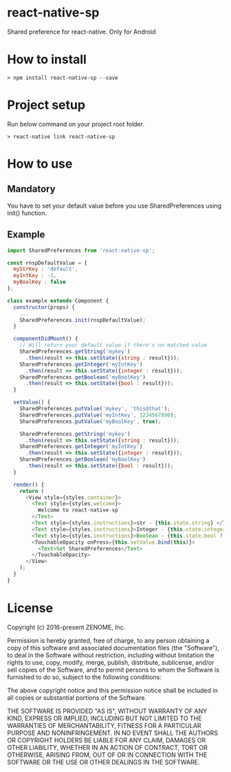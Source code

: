 # react-native-sp
Shared preference for react-native. Only for Android

# How to install
````
> npm install react-native-sp --save
````

# Project setup
Run below command on your project root folder.
````
> react-native link react-native-sp
````

# How to use
## Mandatory
You have to set your default value before you use SharedPreferences using init() function.

## Example
````javascript
import SharedPreferences from 'react-native-sp';

const rnspDefaultValue = {
  myStrKey : 'default',
  myIntKey : -1,
  myBoolKey : false
};

class example extends Component {
  constructor(props) {
    ...
    SharedPreferences.init(rnspDefaultValue);
  }

  componentDidMount() {
    // Will return your default value if there's no matched value
    SharedPreferences.getString('mykey')
      .then(result => this.setState({string : result}));
    SharedPreferences.getInteger('myIntKey')
      .then(result => this.setState({integer : result}));
    SharedPreferences.getBoolean('myBoolKey')
      .then(result => this.setState({bool : result}));
  }

  setValue() {
    SharedPreferences.putValue('mykey', 'this@that');
    SharedPreferences.putValue('myIntKey', 1234567890);
    SharedPreferences.putValue('myBoolKey', true);

    SharedPreferences.getString('mykey')
      .then(result => this.setState({string : result}));
    SharedPreferences.getInteger('myIntKey')
      .then(result => this.setState({integer : result}));
    SharedPreferences.getBoolean('myBoolKey')
      .then(result => this.setState({bool : result}));
  }

  render() {
    return (
      <View style={styles.container}>
        <Text style={styles.welcome}>
          Welcome to react-native-sp
        </Text>
        <Text style={styles.instructions}>str - {this.state.string} </Text>
        <Text style={styles.instructions}>Integer - {this.state.integer} </Text>
        <Text style={styles.instructions}>Boolean - {this.state.bool ? 'true' : 'false'} </Text>
        <TouchableOpacity onPress={this.setValue.bind(this)}>
          <Text>Set SharedPreferences</Text>
        </TouchableOpacity>
      </View>
    );
  }
}

````

# License
Copyright (c) 2016-present ZENOME, Inc.

Permission is hereby granted, free of charge, to any person
obtaining a copy of this software and associated documentation
files (the "Software"), to deal in the Software without
restriction, including without limitation the rights to use,
copy, modify, merge, publish, distribute, sublicense, and/or sell
copies of the Software, and to permit persons to whom the
Software is furnished to do so, subject to the following
conditions:

The above copyright notice and this permission notice shall be
included in all copies or substantial portions of the Software.

THE SOFTWARE IS PROVIDED "AS IS", WITHOUT WARRANTY OF ANY KIND,
EXPRESS OR IMPLIED, INCLUDING BUT NOT LIMITED TO THE WARRANTIES
OF MERCHANTABILITY, FITNESS FOR A PARTICULAR PURPOSE AND
NONINFRINGEMENT. IN NO EVENT SHALL THE AUTHORS OR COPYRIGHT
HOLDERS BE LIABLE FOR ANY CLAIM, DAMAGES OR OTHER LIABILITY,
WHETHER IN AN ACTION OF CONTRACT, TORT OR OTHERWISE, ARISING
FROM, OUT OF OR IN CONNECTION WITH THE SOFTWARE OR THE USE OR
OTHER DEALINGS IN THE SOFTWARE.

